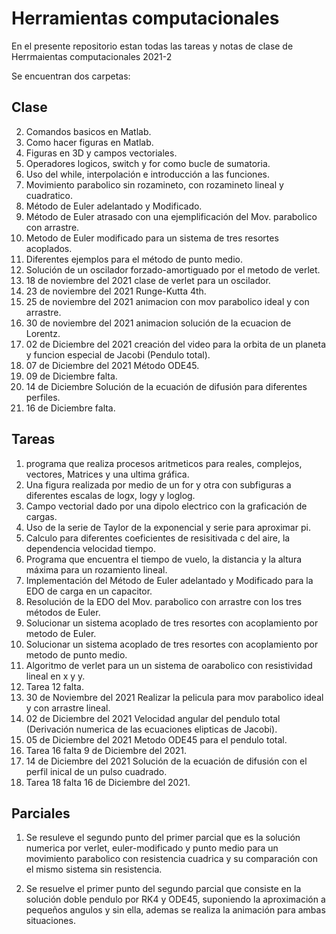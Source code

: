 # Herramientas computacionales

En el presente repositorio estan todas las tareas y notas de clase de Herrmaientas computacionales 2021-2

Se encuentran dos carpetas:

## Clase

2. Comandos basicos en Matlab.
3. Como hacer figuras en Matlab.
4. Figuras en 3D y campos vectoriales.
5. Operadores logicos, switch y for como bucle de sumatoria.
6. Uso del while, interpolación e introducción a las funciones.
7. Movimiento parabolico sin rozamineto, con rozamineto lineal y cuadratico.
8. Método de Euler adelantado y Modificado.
9. Método de Euler atrasado con una ejemplificación del Mov. parabolico con arrastre.
10. Metodo de Euler modificado para un sistema de tres resortes acoplados.
11. Diferentes ejemplos para el método de punto medio.
12. Solución de un oscilador forzado-amortiguado por el metodo de verlet.
13. 18 de noviembre del 2021 clase de verlet para un oscilador.
14. 23 de noviembre del 2021 Runge-Kutta 4th.
15. 25 de noviembre del 2021 animacion con mov parabolico ideal y con arrastre.
16. 30 de noviembre del 2021 animacion solución de la ecuacion de Lorentz.
17. 02 de Diciembre del 2021 creación del video para la orbita de un planeta y funcion especial de Jacobi (Pendulo total).
18. 07 de Diciembre del 2021 Método ODE45.
19. 09 de Diciembre falta.
20. 14 de Diciembre Solución de la ecuación de difusión para diferentes perfiles.
21. 16 de Diciembre falta.


## Tareas

1. programa que realiza procesos aritmeticos para reales, complejos, vectores, Matrices 
y una ultima gráfica.
2. Una figura realizada por medio de un for y otra con subfiguras a diferentes escalas 
de logx, logy y loglog.
3. Campo vectorial dado por una dipolo electrico con la graficación de cargas.
4. Uso de la serie de Taylor de la exponencial y serie para aproximar pi.
5. Calculo para diferentes coeficientes de resisitivada c del aire, la dependencia velocidad tiempo.
6. Programa que encuentra el tiempo de vuelo, la distancia y la altura máxima para un rozamiento lineal.
7. Implementación del Método de Euler adelantado y Modificado para la EDO de carga en un capacitor.
8. Resolución de la EDO  del Mov. parabolico con arrastre con los tres métodos de Euler.
9. Solucionar un sistema acoplado de tres resortes con acoplamiento por metodo de Euler.
10. Solucionar un sistema acoplado de tres resortes con acoplamiento por metodo de punto medio.
11. Algoritmo de verlet para un un sistema de oarabolico con resistividad lineal en x y y.
12. Tarea 12 falta.
13. 30 de Noviembre del 2021 Realizar la pelicula para mov parabolico ideal y con arrastre lineal.
14. 02 de Diciembre del 2021 Velocidad angular del pendulo total (Derivación numerica de las ecuaciones elipticas de Jacobi).
15. 05 de Diciembre del 2021 Metodo ODE45 para el pendulo total.
16. Tarea 16 falta 9 de Diciembre del 2021.
17. 14 de Diciembre del 2021 Solución de la ecuación de difusión con el perfil inical de un pulso cuadrado.
18. Tarea 18 falta 16 de Diciembre del 2021.

## Parciales

1. Se resuleve el segundo punto del primer parcial que es la solución numerica por verlet, euler-modificado 
y punto medio para un movimiento parabolico con resistencia cuadrica y su comparación con el mismo sistema sin 
resistencia.

2. Se resuelve el primer punto del segundo parcial que consiste en la solución doble pendulo por RK4 y ODE45, suponiendo la aproximación a pequeños angulos y sin ella, ademas se realiza la animación para ambas situaciones.
